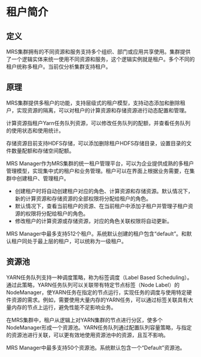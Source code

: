 # 租户简介<a name="ZH-CN_TOPIC_0174499466"></a>

## 定义<a name="zh-cn_topic_0035271540_section65052095201233"></a>

MRS集群拥有的不同资源和服务支持多个组织、部门或应用共享使用。集群提供了一个逻辑实体来统一使用不同资源和服务，这个逻辑实例就是租户。多个不同的租户统称多租户。当前仅分析集群支持租户。

## 原理<a name="zh-cn_topic_0035271540_section3120380020134"></a>

MRS集群提供多租户的功能，支持层级式的租户模型，支持动态添加和删除租户，实现资源的隔离，可以对租户的计算资源和存储资源进行动态配置和管理。

计算资源指租户Yarn任务队列资源，可以修改任务队列的配额，并查看任务队列的使用状态和使用统计。

存储资源目前支持HDFS存储，可以添加删除租户HDFS存储目录，设置目录的文件数量配额和存储空间配额。

MRS Manager作为MRS集群的统一租户管理平台，可以为企业提供成熟的多租户管理模型，实现集中式的租户和业务管理。租户可以在界面上根据业务需要，在集群中创建租户、管理租户。

-   创建租户时将自动创建租户对应的角色、计算资源和存储资源。默认情况下，新的计算资源和存储资源的全部权限将分配给租户的角色。
-   默认情况下，查看当前租户的资源、在当前租户中添加子租户并管理子租户资源的权限将分配给租户的角色。
-   修改租户的计算资源或存储资源，对应的角色关联权限将自动更新。

MRS Manager中最多支持512个租户。系统默认创建的租户包含“default”。和默认租户同处于最上层的租户，可以统称为一级租户。

## 资源池<a name="zh-cn_topic_0035271540_section2620495520142"></a>

YARN任务队列支持一种调度策略，称为标签调度（Label Based Scheduling）。通过此策略，YARN任务队列可以关联带有特定节点标签（Node Label）的NodeManager，使YARN任务在指定的节点运行，实现任务的调度与使用特定硬件资源的需求。例如，需要使用大量内存的YARN任务，可以通过标签关联具有大量内存的节点上运行，避免性能不足影响业务。

在MRS集群中，租户从逻辑上对YARN集群的节点进行分区，使多个NodeManager形成一个资源池。YARN任务队列通过配置队列容量策略，与指定的资源池进行关联，可以更有效地使用资源池中的资源，且互不影响。

MRS Manager中最多支持50个资源池。系统默认包含一个“Default”资源池。

